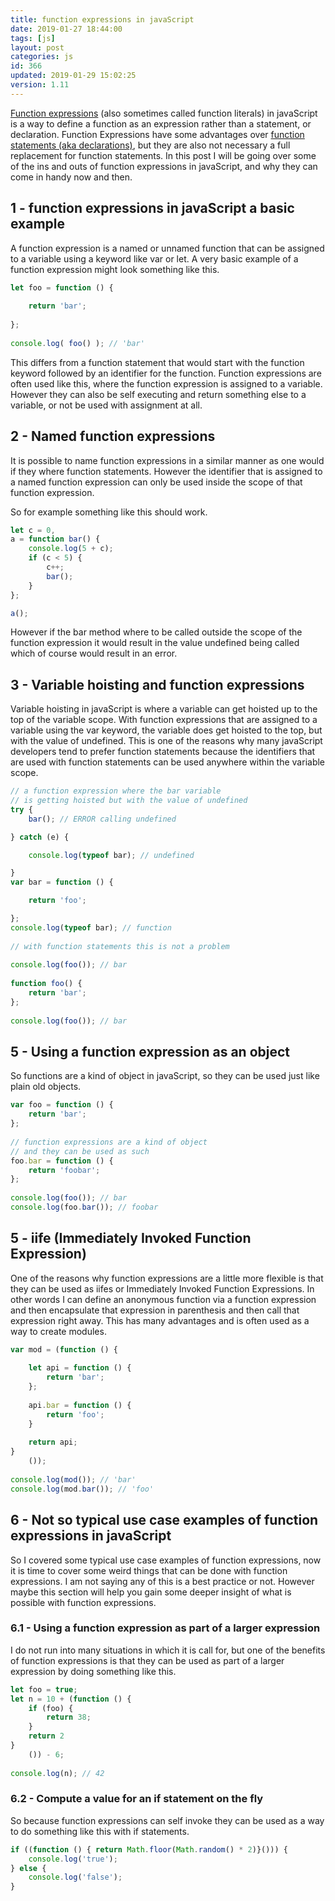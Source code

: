 ```yaml
---
title: function expressions in javaScript
date: 2019-01-27 18:44:00
tags: [js]
layout: post
categories: js
id: 366
updated: 2019-01-29 15:02:25
version: 1.11
---
```


[Function expressions](https://developer.mozilla.org/en-US/docs/web/JavaScript/Reference/Operators/function) (also sometimes called function literals) in javaScript is a way to define a function as an expression rather than a statement, or declaration. Function Expressions have some advantages over [function statements (aka declarations)](https://developer.mozilla.org/en-US/docs/Web/JavaScript/Reference/Statements/function), but they are also not necessary a full replacement for function statements. In this post I will be going over some of the ins and outs of function expressions in javaScript, and why they can come in handy now and then.

<!-- more -->


## 1 - function expressions in javaScript a basic example

A function expression is a named or unnamed function that can be assigned to a variable using a keyword like var or let. A very basic example of a function expression might look something like this.

```js
let foo = function () {
 
    return 'bar';
 
};
 
console.log( foo() ); // 'bar'

```

This differs from a function statement that would start with the function keyword followed by an identifier for the function. Function expressions are often used like this, where the function expression is assigned to a variable. However they can also be self executing and return something else to a variable, or not be used with assignment at all.

## 2 - Named function expressions

It is possible to name function expressions in a similar manner as one would if they where function statements. However the identifier that is assigned to a named function expression can only be used inside the scope of that function expression.

So for example something like this should work.
```js
let c = 0,
a = function bar() {
    console.log(5 + c);
    if (c < 5) {
        c++;
        bar();
    }
};

a();
```

However if the bar method where to be called outside the scope of the function expression it would result in the value undefined being called which of course would result in an error.

## 3 - Variable hoisting and function expressions

Variable hoisting in javaScript is where a variable can get hoisted up to the top of the variable scope. With function expressions that are assigned to a variable using the var keyword, the variable does get hoisted to the top, but with the value of undefined. This is one of the reasons why many javaScript developers tend to prefer function statements because the identifiers that are used with function statements can be used anywhere within the variable scope.

```js
// a function expression where the bar variable
// is getting hoisted but with the value of undefined
try {
    bar(); // ERROR calling undefined

} catch (e) {

    console.log(typeof bar); // undefined

}
var bar = function () {

    return 'foo';

};
console.log(typeof bar); // function
 
// with function statements this is not a problem
 
console.log(foo()); // bar
 
function foo() {
    return 'bar';
};
 
console.log(foo()); // bar
```

## 5 - Using a function expression as an object

So functions are a kind of object in javaScript, so they can be used just like plain old objects.

```js
var foo = function () {
    return 'bar';
};
 
// function expressions are a kind of object
// and they can be used as such
foo.bar = function () {
    return 'foobar';
};
 
console.log(foo()); // bar
console.log(foo.bar()); // foobar
```

## 5 - iife (Immediately Invoked Function Expression)

One of the reasons why function expressions are a little more flexible is that they can be used as iifes or Immediately Invoked Function Expressions. In other words I can define an anonymous function via a function expression and then encapsulate that expression in parenthesis and then call that expression right away. This has many advantages and is often used as a way to create modules.

```js
var mod = (function () {
 
    let api = function () {
        return 'bar';
    };
 
    api.bar = function () {
        return 'foo';
    }
 
    return api;
}
    ());
 
console.log(mod()); // 'bar'
console.log(mod.bar()); // 'foo'
```

## 6 - Not so typical use case examples of function expressions in javaScript

So I covered some typical use case examples of function expressions, now it is time to cover some weird things that can be done with function expressions. I am not saying any of this is a best practice or not. However maybe this section will help you gain some deeper insight of what is possible with function expressions.

### 6.1 - Using a function expression as part of a larger expression

I do not run into many situations in which it is call for, but one of the benefits of function expressions is that they can be used as part of a larger expression by doing something like this.

```js
let foo = true;
let n = 10 + (function () {
    if (foo) {
        return 38;
    }
    return 2
}
    ()) - 6;
 
console.log(n); // 42
```

### 6.2 - Compute a value for an if statement on the fly

So because function expressions can self invoke they can be used as a way to do something like this with if statements.

```js
if ((function () { return Math.floor(Math.random() * 2)}())) {
    console.log('true');
} else {
    console.log('false');
}
```